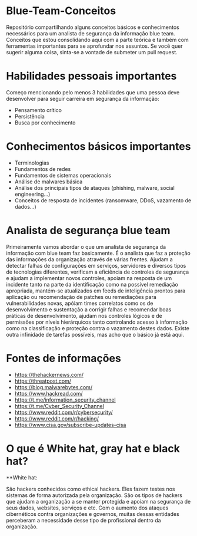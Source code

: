 # Blue-Team-Conceitos
Repositório compartilhando alguns conceitos básicos e conhecimentos necessários para um analista de segurança da informação blue team. Conceitos que estou consolidando aqui com a parte teórica e também com ferramentas importantes para se aprofundar nos assuntos. Se você quer sugerir alguma coisa, sinta-se a vontade de submeter um pull request.

# Habilidades pessoais importantes
Começo mencionando pelo menos 3 habilidades que uma pessoa deve desenvolver para seguir carreira em segurança da informação:
* Pensamento crítico
* Persistência
* Busca por conhecimento  

# Conhecimentos básicos importantes
* Terminologias
* Fundamentos de redes
* Fundamentos de sistemas operacionais
* Análise de malwares básica
* Análise dos principais tipos de ataques (phishing, malware, social engineering...)
* Conceitos de resposta de incidentes (ransomware, DDoS, vazamento de dados...)

# Analista de segurança blue team
Primeiramente vamos abordar o que um analista de segurança da informação com blue team faz basicamente. É o analista que faz a proteção das informações da organização através de várias frentes. Ajudam a detectar falhas de configurações em serviços, servidores e diversos tipos de tecnologias diferentes, verificam a eficiência de controles de segurança e ajudam a implementar novos controles, apoiam na resposta de um incidente tanto na parte da identificação como na possível remediação apropriada, mantém-se atualizados em feeds de inteligência prontos para aplicação ou recomendação de patches ou remediações para vulnerabilidades novas, apóiam times correlatos como os de desenvolvimento e sustentação a corrigir falhas e recomendar boas práticas de desenvolvimento, ajudam nos controles lógicos e de permissões por níveis hierárquicos tanto controlando acesso à informação como na classificação e proteção contra o vazamento destes dados. Existe outra infinidade de tarefas possíveis, mas acho que o básico já está aqui.

# Fontes de informações
* https://thehackernews.com/
* https://threatpost.com/
* https://blog.malwarebytes.com/
* https://www.hackread.com/
* https://t.me/information_security_channel
* https://t.me/Cyber_Security_Channel
* https://www.reddit.com/r/cybersecurity/
* https://www.reddit.com/r/hacking/
* https://www.cisa.gov/subscribe-updates-cisa

# O que é White hat, gray hat e black hat?

**White hat: 

São hackers conhecidos como ethical hackers. Eles fazem testes nos sistemas de forma autorizada pela organização. São os tipos de hackers que ajudam a organização a se manter protegida e apoiam na segurança de seus dados, websites, serviços e etc. Com o aumento dos ataques cibernéticos contra organizações e governos, muitas dessas entidades perceberam a necessidade desse tipo de profissional dentro da organização.
